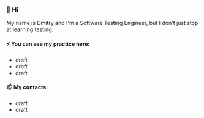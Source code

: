 ### 👋 Hi

My name is Dmitry and I'm a Software Testing Engineer, but I don't just stop at learning testing.

#### ⚡ You can see my practice here:
- draft
- draft
- draft

#### 📫 My contacts:
- draft
- draft

<!--
**dmitrymashkalo/dmitrymashkalo** is a ✨ _special_ ✨ repository because its `README.md` (this file) appears on your GitHub profile.

Here are some ideas to get you started:

- 🔭 I’m currently working on ...
- 🌱 I’m currently learning ...
- 👯 I’m looking to collaborate on ...
- 🤔 I’m looking for help with ...
- 💬 Ask me about ...
- 📫 How to reach me: ...
- 😄 Pronouns: ...
- ⚡ Fun fact: ...
-->
